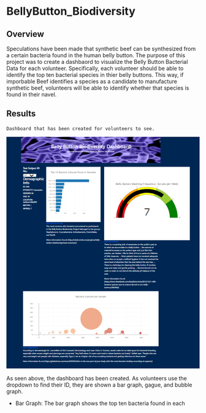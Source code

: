 # BellyButton_Biodiversity

## Overview
Speculations have been made that synthetic beef can be synthesized from a certain bacteria found in the human belly button. The purpose of this project was to create a dashbaord to visualize the Belly Button Bacterial Data for each volunteer.  Specifically, each volunteer should be able to identify the top ten bacterial species in thier belly buttons.  This way, if imporbable Beef identifies a species as a candidate to manufacture synthetic beef, volunteers will be able to identify whether that species is found in their navel.

## Results

    Dashboard that has been created for volunteers to see.
![image](https://github.com/snkty8/BellyButton_Biodiversity/blob/main/images/BellyButtonPage.png)

As seen above, the dashboard has been created.  As volunteers use the dropdown to find their ID, they are shown a bar graph, gague, and bubble graph.

- Bar Graph:
The bar graph shows the top ten bacteria found in each 
